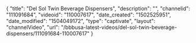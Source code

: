 {
    "title": "Del Sol Twin Beverage Dispensers",
    "description": "",
    "channelid": "111091684",
    "videoid": "110007617",
    "date_created": "1502525951",
    "date_modified": "1504049172",
    "type": "captivate",
    "layout": "channelVideo",
    "url": "\/bbbusa-latest-videos\/del-sol-twin-beverage-dispensers\/111091684-110007617"
}